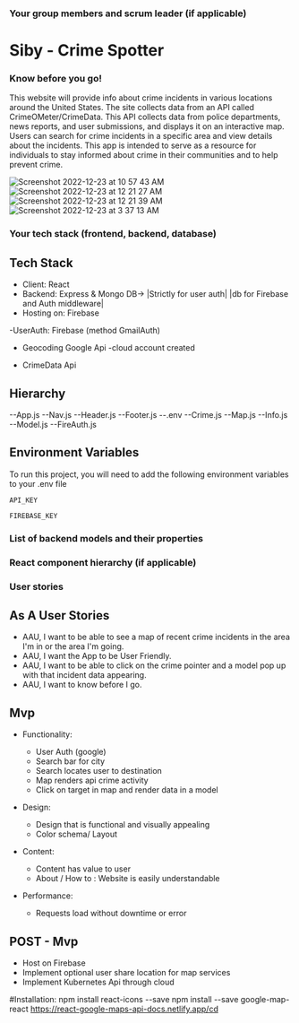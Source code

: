 ### Your group members and scrum leader (if applicable) 
# Siby - Crime Spotter
### Know before you go!

This website will provide info about crime incidents in various locations around 
the United States. The site collects data from an API called CrimeOMeter/CrimeData. This API 
collects data from police departments, news reports, and user submissions, and 
displays it on an interactive map. Users can search for crime incidents in a specific 
area and view details about the incidents. This app is intended to serve as a resource for 
individuals to stay informed about crime in their communities and to help prevent crime.

![Screenshot 2022-12-23 at 10 57 43 AM](https://media.git.generalassemb.ly/user/45837/files/54f5670c-d1e6-4bf1-acf4-9506baee0eb2)
![Screenshot 2022-12-23 at 12 21 27 AM](https://media.git.generalassemb.ly/user/45837/files/c1205f93-82be-4050-b5b6-1fd923f0cc6a)
![Screenshot 2022-12-23 at 12 21 39 AM](https://media.git.generalassemb.ly/user/45837/files/73049337-de91-481e-b7a7-404520befc26)
![Screenshot 2022-12-23 at 3 37 13 AM](https://media.git.generalassemb.ly/user/45837/files/f86aa382-eefb-4fa4-b8a7-5aa2debc7f53)

### Your tech stack (frontend, backend, database)
## Tech Stack

- Client: React
- Backend: Express & Mongo DB-> |Strictly for user auth| |db for Firebase and Auth middleware|
- Hosting on: Firebase

-UserAuth: Firebase (method GmailAuth)

- Geocoding Google Api
    -cloud account created

- CrimeData Api 

## Hierarchy
 --App.js
 --Nav.js
 --Header.js
 --Footer.js
 --.env
 --Crime.js
 --Map.js
 --Info.js
 --Model.js
 --FireAuth.js


## Environment Variables

To run this project, you will need to add the following environment variables to your .env file

`API_KEY`

`FIREBASE_KEY`
### List of backend models and their properties

### React component hierarchy (if applicable)

### User stories
## As A User Stories

- AAU, I want to be able to see a map of recent crime incidents in the area I'm in or the area I'm going.
- AAU, I want the App to be User Friendly.
- AAU, I want to be able to click on the crime pointer and a model pop up with that incident data appearing.
- AAU, I want to know before I go. 


## Mvp
- Functionality:
    - User Auth (google)
    - Search bar for city
    - Search locates user to destination 
    - Map renders api crime activity
    - Click on target in map and render data in a model

- Design: 
    - Design that is functional and visually appealing
    - Color schema/ Layout

- Content: 
    - Content has value to user
    - About / How to : Website is easily understandable

- Performance:
    - Requests load without downtime or error 
 

## POST - Mvp
- Host on Firebase 
- Implement optional user share location for map services
- Implement Kubernetes Api through cloud



#Installation:
npm install react-icons --save
npm install --save google-map-react
https://react-google-maps-api-docs.netlify.app/cd